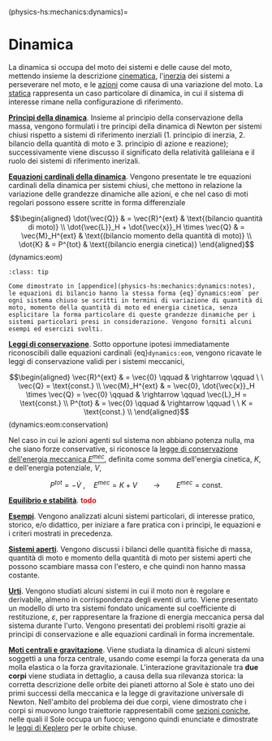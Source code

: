 <!--
```{article-info}
:author: basics
:date: "{sub-ref}`today`"
:read-time: "{sub-ref}`wordcount-minutes` min read"
```
-->

(physics-hs:mechanics:dynamics)=
# Dinamica

<!--
```{dropdown} todo
- Sistemare l'introuzione e il capitolo
- Aggiungere i concetti di **equilibrio** e **stabilità**. Fare riferimento alla capitolo sulla [statica](physics-hs:mechanics:statics), se necessario
- ...
```
-->

La dinamica si occupa del moto dei sistemi e delle cause del moto, mettendo insieme la descrizione [cinematica](physics-hs:mechanics:kinematics), l'[inerzia](physics-hs:mechanics:inertia) dei sistemi a perseverare nel moto, e le [azioni](physics-hs:mechanics:actions) come causa di una variazione del moto. La [statica](physics-hs:mechanics:statics) rappresenta un caso particolare di dinamica, in cui il sistema di interesse rimane nella configurazione di riferimento.

[**Princìpi della dinamica**](physics-hs:mechanics:dynamics:principles). Insieme al principio della conservazione della massa, vengono formulati i tre principi della dinamica di Newton per sistemi chiusi rispetto a sistemi di riferimento inerziali (1. principio di inerzia, 2. bilancio della quantità di moto e 3. principio di azione e reazione); successivamente viene discusso il significato della relatività galileiana e il ruolo dei sistemi di riferimento inerizali.

<!--  -->

[**Equazioni cardinali della dinamica**](physics-hs:mechanics:dynamics:eom). Vengono presentate le tre equazioni cardinali della dinamica per sistemi chiusi, che mettono in relazione la variazione delle grandezze dinamiche alle azioni, e che nel caso di moti regolari possono essere scritte in forma differenziale

$$\begin{aligned}
 \dot{\vec{Q}} & = \vec{R}^{ext} & \text{(bilancio quantità di moto)} \\
 \dot{\vec{L}}_H + \dot{\vec{x}}_H \times \vec{Q} & = \vec{M}_H^{ext} & \text{(bilancio momento della quantità di moto)} \\
 \dot{K} & = P^{tot} & \text{(bilancio energia cinetica)} 
\end{aligned}$$ (dynamics:eom)

```{admonition} Espressione delle equazioni di bilancio
:class: tip

Come dimostrato in [appendice](physics-hs:mechanics:dynamics:notes), le equazioni di bilancio hanno la stessa forma {eq}`dynamics:eom` per ogni sistema chiuso se scritti in termini di variazione di quantità di moto, momento della quantità di moto ed energia cinetica, senza esplicitare la forma particolare di queste grandezze dinamiche per i sistemi particolari presi in considerazione. Vengono forniti alcuni esempi ed esercizi svolti.

```

[**Leggi di conservazione**](physics-hs:mechanics:dynamics:conservation). Sotto opportune ipotesi immediatamente riconoscibili dalle equazioni cardinali {eq}`dynamics:eom`, vengono ricavate le leggi di conservazione validi per i sistemi meccanici,

$$\begin{aligned}
  \vec{R}^{ext} & = \vec{0} \qquad  & \rightarrow \qquad \ \ \vec{Q} = \text{const.} \\
  \vec{M}_H^{ext} & = \vec{0}, \dot{\vec{x}}_H \times \vec{Q} = \vec{0} \qquad  & \rightarrow \qquad \vec{L}_H = \text{const.} \\
  P^{tot} & = \vec{0} \qquad  & \rightarrow \qquad \ \  K = \text{const.} \\
\end{aligned}$$ (dynamics:eom:conservation)

Nel caso in cui le azioni agenti sul sistema non abbiano potenza nulla, ma che siano forze conservative, si riconosce la [legge di conservazione dell'energia meccanica $E^{mec}$](physics-hs:mechanics:dynamics:conservation:mechanical-energy), definita come somma dell'energia cinetica, $K$, e dell'energia potenziale, $V$,

$$P^{tot} = -\dot{V} \ , \quad E^{mec} = K + V \qquad \rightarrow \qquad E^{mec} = \text{const.}$$

[**Equilibrio e stabilità**](physics-hs:mechanics:equilibrium-stability). <span style="color:red">**todo**</span>

[**Esempi**](physics-hs:mechanics:dynamics:examples). Vengono analizzati alcuni sistemi particolari, di interesse pratico, storico, e/o didattico, per iniziare a fare pratica con i princìpi, le equazioni e i criteri mostrati in precedenza.

[**Sistemi aperti**](physics-hs:mechanics:dynamics:eom:open). Vengono discussi i bilanci delle quantità fisiche di massa, quantità di moto e momento della quantità di moto per sistemi aperti che possono scambiare massa con l'estero, e che quindi non hanno massa costante.

[**Urti**](physics-hs:mechanics:dynamics:collisions).
Vengono studiati alcuni sistemi in cui il moto non è regolare e derivabile, almeno in corrispondenza degli eventi di urto.
Viene presentato un modello di urto tra sistemi fondato unicamente sul coefficiente di restituzione, $\varepsilon$, per rappresentare la frazione di energia meccanica persa dal sistema durante l'urto. Vengono presentati dei problemi risolti grazie ai princìpi di conservazione e alle equazioni cardinali in forma incrementale. 

[**Moti centrali e gravitazione**](physics-hs:mechanics:dynamics:motion:central).
Viene studiata la dinamica di alcuni sistemi soggetti a una forza centrale, usando come esempi la forza generata da una molla elastica o la forza gravitazionale. L'interazione gravitazionale tra **due corpi** viene studiata in dettaglio, a causa della sua rilevanza storica: la corretta descrizione delle orbite dei pianeti attorno al Sole è stato uno dei primi successi della meccanica e la legge di gravitazione universale di Newton. Nell'ambito del problema dei due corpi, viene dimostrato che i corpi si muovono lungo traiettorie rappresentabili come [sezioni coniche](https://basics2022.github.io/bbooks-math-miscellanea-hs/ch/analytic_geometry/analytic_geometry_2d/conics.html), nelle quali il Sole occupa un fuoco; vengono quindi enunciate e dimostrate le [leggi di Keplero](physics-hs:mechanics:dynamics:motion:gravitation:kepler) per le orbite chiuse.

<!--
## Princìpi della dinamica
1.
2.
3.

## Equazioni del moto
- Bilancio della quantità di moto
- Bilancio del momento della quantità di moto
- Bilancio dell'energia cinetica

## Princìpi di conservazione

## Moti particolari
- moti piani: moto rettilineo uniforme, moto uniformemente accelerato; moto su una circonferenza; moti armonici
- moti centrali **todo** scegliere se trattare qui $F \propto r^2 ,r^{-2}$
- moti non regolari: urti
- gravità e moto dei corpi celesti (leggi di Keplero)
-->


